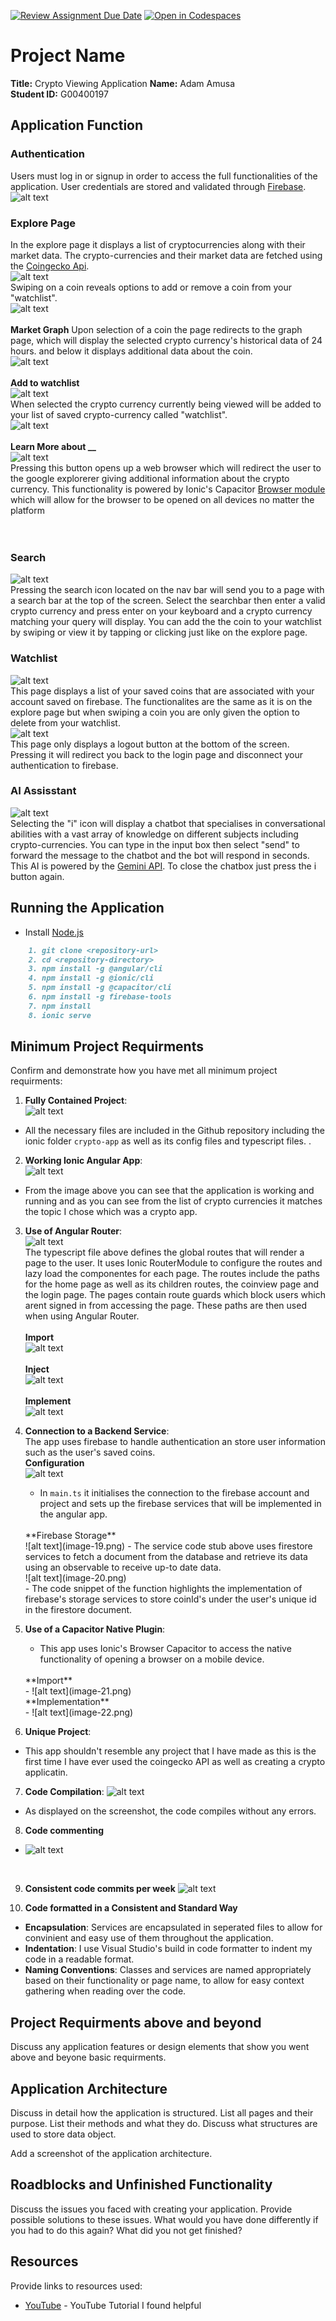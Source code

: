 [![Review Assignment Due Date](https://classroom.github.com/assets/deadline-readme-button-22041afd0340ce965d47ae6ef1cefeee28c7c493a6346c4f15d667ab976d596c.svg)](https://classroom.github.com/a/zv-2SUYh)
[![Open in Codespaces](https://classroom.github.com/assets/launch-codespace-2972f46106e565e64193e422d61a12cf1da4916b45550586e14ef0a7c637dd04.svg)](https://classroom.github.com/open-in-codespaces?assignment_repo_id=17277980)
# Project Name

**Title:** Crypto Viewing Application
**Name:** Adam Amusa  
**Student ID:** G00400197  

## Application Function
### Authentication
Users must log in or signup in order to access the full functionalities of the application. User credentials are stored and validated through [Firebase](https://firebase.google.com/).
<br>
![alt text](image.png)
<br>

### Explore Page
In the explore page it displays a list of cryptocurrencies along with their market data. The crypto-currencies and their market data are fetched using the [Coingecko Api](https://docs.coingecko.com/v3.0.1/reference/introduction).
<br>
![alt text](image-1.png)
<br>
Swiping on a coin reveals options to add or remove a coin from your "watchlist".
<br>
![alt text](image-2.png)
<br>
<br>
**Market Graph**
Upon selection of a coin the page redirects to the graph page, which will display the selected crypto currency's historical data of 24 hours.
and below it displays additional data about the coin.
<br>
![alt text](image-3.png)
<br>
<br>
**Add to watchlist**
<br>
![alt text](image-4.png)
<br>
When selected the crypto currency currently being viewed will be added to your list of saved crypto-currency called
"watchlist".
<br>
![alt text](image-5.png)
<br>
<br>
**Learn More about __**
<br>
![alt text](image-6.png)
<br>
Pressing this button opens up a web browser which will redirect the user to the google explorerer giving additional information about the crypto currency. This functionality is powered by Ionic's Capacitor [Browser module](https://capacitorjs.com/docs/apis/browser) which will allow for the browser to be opened on all devices no matter the platform
<br>
<br>
<br>
### Search
![alt text](image-7.png)
<br>
Pressing the search icon located on the nav bar will send you to a page with a search bar at the top of the screen. Select the searchbar then enter a valid crypto currency and press enter on your keyboard and a crypto currency matching your query will display. You can add the the coin to your watchlist by swiping or view it by tapping or clicking just like on the explore page.
<br>
### Watchlist
![alt text](image-8.png)
<br>
This page displays a list of your saved coins that are associated with your account saved on firebase. The functionalites are the same as it is on the explore page but when swiping a coin you are only given the option to delete from your watchlist.
<br>
![alt text](image-9.png)
<br>
This page only displays a logout button at the bottom of the screen. Pressing it will redirect you back to the login page and disconnect your authentication to firebase.
<br>
### AI Assisstant
![alt text](image-11.png)
<br>
Selecting the "i" icon will display a chatbot that specialises in conversational abilities with a vast array of knowledge on different subjects including crypto-currencies. You can type in the input box then select "send" to forward the message to the chatbot and the bot will respond in seconds. This AI is powered by the [Gemini API](https://ai.google.dev/api/generate-content). To close the chatbox just press the i button again.

## Running the Application

- Install [Node.js](https://nodejs.org/en)

```MARKDOWN
    1. git clone <repository-url>
    2. cd <repository-directory>
    3. npm install -g @angular/cli
    4. npm install -g @ionic/cli
    5. npm install -g @capacitor/cli
    6. npm install -g firebase-tools
    7. npm install
    8. ionic serve
```

## Minimum Project Requirments

Confirm and demonstrate how you have met all minimum project requirments:


1. **Fully Contained Project**:
    <br>
    ![alt text](image-12.png)
    <br>
- All the necessary files are included in the Github repository including the  ionic folder `crypto-app` as well as its config files and typescript files.         .

2. **Working Ionic Angular App**:
    <br>
    ![alt text](image-13.png)
    <br>
- From the image above you can see that the application is working and running and as you can see from the list of crypto currencies it matches the topic I chose which was a crypto app.
    <br>
3. **Use of Angular Router**:
    <br>
    ![alt text](image-14.png)
    <br>
    The typescript file above defines the global routes that will render a page to the user. It uses Ionic RouterModule to configure the routes and lazy load the componentes for each page. The routes include the paths for the home page as well as its children routes, the coinview page and the login page. The pages contain route guards which block users which arent signed in from accessing the page. These paths are then used when using Angular Router.
    <br>
    <br>
    **Import**
    <br>
    ![alt text](image-15.png)
    <br>
    <br>
    **Inject**
    <br>
    ![alt text](image-17.png)
    <br>
    <br>
    **Implement**
    <br>
    ![alt text](image-16.png)
    <br>
4. **Connection to a Backend Service**:
    <br>
    The app uses firebase to handle authentication an store user information such as the user's saved coins.
    <br>
   **Configuration**
   <br>
   ![alt text](image-18.png)
    - In `main.ts` it initialises the connection to the firebase account and project and sets up the firebase services that will be implemented in the angular app.
   <br>
    **Firebase Storage**
   <br>
    ![alt text](image-19.png)
    - The service code stub above uses firestore services to fetch a document from the database and retrieve its data using an observable to receive up-to date data.
   <br>
     ![alt text](image-20.png)
   <br>
    - The code snippet of the function highlights the implementation of firebase's storage services to store coinId's under the user's unique id in the firestore document.

5. **Use of a Capacitor Native Plugin**:
   - This app uses Ionic's Browser Capacitor to access the native functionality of opening a browser on a mobile device.
    <br>
    **Import**
    <br>
    - ![alt text](image-21.png)
    <br>
    **Implementation**
    <br>
    - ![alt text](image-22.png)
    <br>

6. **Unique Project**:
  - This app shouldn't resemble any project that I have made as this is the first time I have ever used the coingecko API as well as creating a crypto applicatin.

7. **Code Compilation**:
![alt text](image-13.png)
- As displayed on the screenshot, the code compiles without any errors.

8. **Code commenting**
- ![alt text](image-24.png)
<br>

9. **Consistent code commits per week**
 ![alt text](image-23.png)


10. **Code formatted in a Consistent and Standard Way**
- **Encapsulation**: Services are encapsulated in seperated files to allow for convinient and easy use of them throughout the application.
- **Indentation**: I use Visual Studio's build in code formatter to indent my code in a readable format.
- **Naming Conventions**: Classes and services are named appropriately based on their functionality or page name, to allow for easy context gathering when reading over the code.
## Project Requirments above and beyond

Discuss any application features or design elements that show you went above and beyone basic requirments.

## Application Architecture

Discuss in detail how the application is structured. List all pages and their purpose. List their methods and what they do. Discuss what structures are used to store data object.

Add a screenshot of the application architecture.

## Roadblocks and Unfinished Functionality

Discuss the issues you faced with creating your application. Provide possible solutions to these issues. What would you have done differently if you had to do this again? What did you not get finished?

## Resources

Provide links to resources used:

* [YouTube](https://www.youtube.com/watch?v=Y0vH5Cm3HAk) - YouTube Tutorial I found helpful
